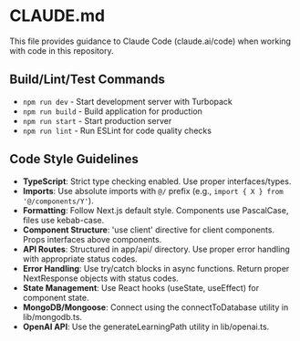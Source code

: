 # CLAUDE.md

This file provides guidance to Claude Code (claude.ai/code) when working with code in this repository.

## Build/Lint/Test Commands
- `npm run dev` - Start development server with Turbopack
- `npm run build` - Build application for production
- `npm run start` - Start production server
- `npm run lint` - Run ESLint for code quality checks

## Code Style Guidelines
- **TypeScript**: Strict type checking enabled. Use proper interfaces/types.
- **Imports**: Use absolute imports with `@/` prefix (e.g., `import { X } from '@/components/Y'`).
- **Formatting**: Follow Next.js default style. Components use PascalCase, files use kebab-case.
- **Component Structure**: 'use client' directive for client components. Props interfaces above components.
- **API Routes**: Structured in app/api/ directory. Use proper error handling with appropriate status codes.
- **Error Handling**: Use try/catch blocks in async functions. Return proper NextResponse objects with status codes.
- **State Management**: Use React hooks (useState, useEffect) for component state.
- **MongoDB/Mongoose**: Connect using the connectToDatabase utility in lib/mongodb.ts.
- **OpenAI API**: Use the generateLearningPath utility in lib/openai.ts.